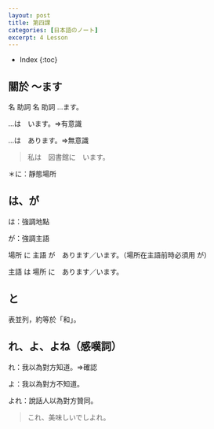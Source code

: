 ```yaml
---
layout: post
title: 第四課
categories: [日本語のノート]
excerpt: 4 Lesson
---
```

* Index
{:toc}

## 關於 〜ます

名 助詞 名 助詞 …ます。

…は　います。=\>有意識

…は　あります。=\>無意識

> 私は　図書館に　います。

＊に：靜態場所

## は、が

は：強調地點

が：強調主語

場所 に 主語 が　あります／います。（場所在主語前時必須用 が）

主語 は 場所 に　あります／います。

## と

表並列，約等於「和」。

## れ、よ、よね（感嘆詞）

れ：我以為對方知道。=\>確認

よ：我以為對方不知道。

よれ：說話人以為對方贊同。

> これ、美味しいでしよれ。
